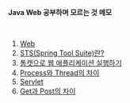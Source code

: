 **Java Web 공부하며 모르는 것 메모**

<br>

1. [Web](./WEB.md)
2. [STS(Spring Tool Suite)란?](./STS.md)
3. [톰캣으로 웹 애플리케이션 실행하기](./WEB_app.md)
4. [Process와 Thread의 차이](./thread.md)
5. [Servlet](./servlet.md)
6. [Get과 Post의 차이](./GETPOST.md)
